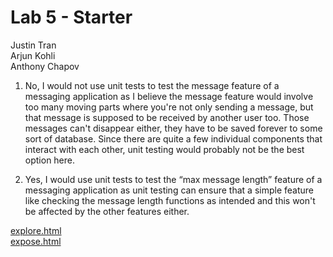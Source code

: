 # Lab 5 - Starter
Justin Tran <br>
Arjun Kohli <br>
Anthony Chapov

1) No, I would not use unit tests to test the message feature of a messaging application as I believe the message feature would involve too many moving parts where you're not only sending a message, but that message is supposed to be received by another user too. Those messages can't disappear either, they have to be saved forever to some sort of database. Since there are quite a few individual components that interact with each other, unit testing would probably not be the best option here.


2) Yes, I would use unit tests to test the “max message length” feature of a messaging application as unit testing can ensure that a simple feature like checking the message length functions as intended and this won't be affected by the other features either.

[explore.html](https://jtran-9.github.io/Lab5_Starter/explore.html) <br>
[expose.html](https://jtran-9.github.io/Lab5_Starter/expose.html)
